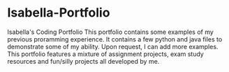 # Isabella-Portfolio
Isabella's Coding Portfolio
This portfolio contains some examples of my previous proramming experience. It contains a few python and java files to demonstrate some of my ability.
Upon request, I can add more examples. This portfolio features a mixture of assignment projects, exam study resources and fun/silly projects all developed by me.

